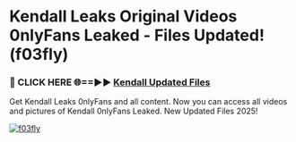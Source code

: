 # Kendall Leaks Original Videos 0nlyFans Leaked - Files Updated! (f03fly)

<h3>🔴 CLICK HERE 🌐==►► <a href="https://mediafile.pages.dev?q=Kendall&ref=D4RT" rel="nofollow">Kendall Updated Files</a></h3>

Get Kendall Leaks 0nlyFans and all content. Now you can access all videos and pictures of Kendall 0nlyFans Leaked. New Updated Files 2025!

[![f03fly](https://github.com/user-attachments/assets/8c521d6e-e6e3-4a75-9320-d58ab9d79d5b)](https://mediafile.pages.dev?q=Kendall&ref=D4RT)
